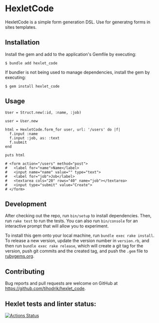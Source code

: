 # HexletCode

HexletCode is a simple form generation DSL. Use for generatng forms in sites templates.

## Installation

Install the gem and add to the application's Gemfile by executing:

    $ bundle add hexlet_code

If bundler is not being used to manage dependencies, install the gem by executing:

    $ gem install hexlet_code

## Usage

    User = Struct.new(:id, :name, :job)

    user = User.new

    html = HexletCode.form_for user, url: '/users' do |f|
      f.input :name
      f.input :job, as: :text
      f.submit
    end

    puts html
    
    # <form action="/users" method="post">
    #   <label for="name">Name</label>
    #   <input name="name" value="" type="text">
    #   <label for="job">Job</label>
    #   <textarea cols="20" rows="40" name="job"></textarea>
    #   <input type="submit" value="Create">
    # </form>

## Development

After checking out the repo, run `bin/setup` to install dependencies. Then, run `rake test` to run the tests. You can also run `bin/console` for an interactive prompt that will allow you to experiment.

To install this gem onto your local machine, run `bundle exec rake install`. To release a new version, update the version number in `version.rb`, and then run `bundle exec rake release`, which will create a git tag for the version, push git commits and the created tag, and push the `.gem` file to [rubygems.org](https://rubygems.org).

## Contributing

Bug reports and pull requests are welcome on GitHub at https://github.com/tihodrik/hexlet_code.

## Hexlet tests and linter status:
[![Actions Status](https://github.com/tihodrik/rails-project-63/workflows/hexlet-check/badge.svg)](https://github.com/tihodrik/rails-project-63/actions)